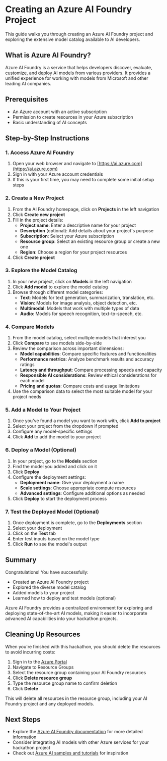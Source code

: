 # Creating an Azure AI Foundry Project

This guide walks you through creating an Azure AI Foundry project and exploring the extensive model catalog available to AI developers.

## What is Azure AI Foundry?

Azure AI Foundry is a service that helps developers discover, evaluate, customize, and deploy AI models from various providers. It provides a unified experience for working with models from Microsoft and other leading AI companies.

## Prerequisites

- An Azure account with an active subscription
- Permission to create resources in your Azure subscription
- Basic understanding of AI concepts

## Step-by-Step Instructions

### 1. Access Azure AI Foundry

1. Open your web browser and navigate to [https://ai.azure.com](https://ai.azure.com)
2. Sign in with your Azure account credentials
3. If this is your first time, you may need to complete some initial setup steps

### 2. Create a New Project

1. From the AI Foundry homepage, click on **Projects** in the left navigation
2. Click **Create new project**
3. Fill in the project details:
   - **Project name**: Enter a descriptive name for your project
   - **Description** (optional): Add details about your project's purpose
   - **Subscription**: Select your Azure subscription
   - **Resource group**: Select an existing resource group or create a new one
   - **Region**: Choose a region for your project resources
4. Click **Create project**

### 3. Explore the Model Catalog

1. In your new project, click on **Models** in the left navigation
2. Click **Add model** to explore the model catalog
3. Browse through different model categories:
   - **Text**: Models for text generation, summarization, translation, etc.
   - **Vision**: Models for image analysis, object detection, etc.
   - **Multimodal**: Models that work with multiple types of data
   - **Audio**: Models for speech recognition, text-to-speech, etc.

### 4. Compare Models

1. From the model catalog, select multiple models that interest you
2. Click **Compare** to see models side-by-side
3. Review the comparison across important dimensions:
   - **Model capabilities**: Compare specific features and functionalities
   - **Performance metrics**: Analyze benchmark results and accuracy ratings
   - **Latency and throughput**: Compare processing speeds and capacity
   - **Responsible AI considerations**: Review ethical considerations for each model
   - **Pricing and quotas**: Compare costs and usage limitations
4. Use the comparison data to select the most suitable model for your project needs

### 5. Add a Model to Your Project

1. Once you've found a model you want to work with, click **Add to project**
2. Select your project from the dropdown if prompted
3. Configure any model-specific settings
4. Click **Add** to add the model to your project

### 6. Deploy a Model (Optional)

1. In your project, go to the **Models** section
2. Find the model you added and click on it
3. Click **Deploy**
4. Configure the deployment settings:
   - **Deployment name**: Give your deployment a name
   - **Scale settings**: Choose appropriate compute resources
   - **Advanced settings**: Configure additional options as needed
5. Click **Deploy** to start the deployment process

### 7. Test the Deployed Model (Optional)

1. Once deployment is complete, go to the **Deployments** section
2. Select your deployment
3. Click on the **Test** tab
4. Enter test inputs based on the model type
5. Click **Run** to see the model's output

## Summary

Congratulations! You have successfully:
- Created an Azure AI Foundry project
- Explored the diverse model catalog
- Added models to your project
- Learned how to deploy and test models (optional)

Azure AI Foundry provides a centralized environment for exploring and deploying state-of-the-art AI models, making it easier to incorporate advanced AI capabilities into your hackathon projects.

## Cleaning Up Resources

When you're finished with this hackathon, you should delete the resources to avoid incurring costs:

1. Sign in to the [Azure Portal](https://portal.azure.com)
2. Navigate to Resource Groups
3. Select the resource group containing your AI Foundry resources
4. Click **Delete resource group**
5. Type the resource group name to confirm deletion
6. Click **Delete**

This will delete all resources in the resource group, including your AI Foundry project and any deployed models.

## Next Steps

- Explore the [Azure AI Foundry documentation](https://learn.microsoft.com/azure/ai-studio/) for more detailed information
- Consider integrating AI models with other Azure services for your hackathon project
- Check out [Azure AI samples and tutorials](https://learn.microsoft.com/azure/ai-services/tutorials/) for inspiration
